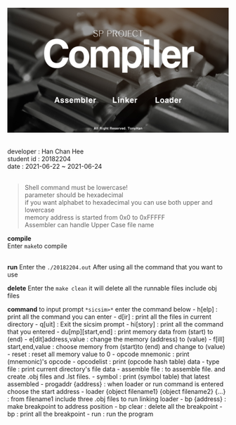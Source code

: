 ![img.jpg](img.jpg)

<br>
developer : Han Chan Hee<br>
student id : 20182204<br>
date : 2021-06-22 ~ 2021-06-24<br>
<br>

> Shell command must be lowercase!<br>
> parameter should be hexadecimal<br>
> if you want alphabet to hexadecimal you can use both upper and lowercase<br>
> memory address is started from 0x0 to 0xFFFFF<br>
> Assembler can handle Upper Case file name<br>


**compile**<br>
    Enter `make`to compile<br>
<br>

**run**
    Enter the `./20182204.out`
    After using all the command that you want to use

**delete**
    Enter the `make clean`
    it will delete all the runnable files include obj files

**command**
    to input prompt `*sicsim>*` enter the command below
    - h[elp] : print all the command you can enter
    - d[ir] : print all the files in current directory
    - q[uit] : Exit the sicsim prompt
    - hi[story] : print all the command that you entered
    - du[mp][start,end] : print memory data from (start) to (end)
    - e[dit]address,value : change the memory (address) to (value)
    - f[ill] start,end,value : choose memory from (start)to (end) and change to (value)
    - reset : reset all memory value to 0
    - opcode mnemonic : print (mnemonic)'s opcode
    - opcodelist : print (opcode hash table) data
    - type file : print current directory's file data
    - assemble file : to assemble file. and create .obj files and .lst files.
    - symbol : print (symbol table) that latest assembled
    - progaddr {address} : when loader or run command is entered choose the start address
    - loader {object filename1} {object filename2} {...} : from filename1 include three .obj files to run linking loader
    - bp {address} : make breakpoint to address position
    - bp clear : delete all the breakpoint
    - bp : print all the breakpoint
    - run : run the program